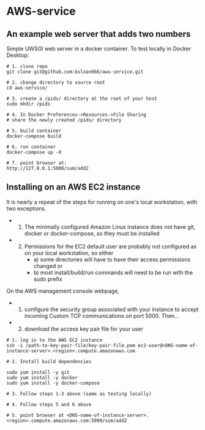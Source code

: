 AWS-service
===========

An example web server that adds two numbers
-------------------------------------------
Simple UWSGI web server in a docker container. To test locally in Docker Desktop:

```
# 1. clone repo  
git clone git@github.com:bsloan666/aws-service.git

# 2. change directory to source root
cd aws-service/

# 3. create a /pids/ directory at the root of your host
sudo mkdir /pids

# 4. In Docker Preferences->Resources->File Sharing
# share the newly created /pids/ directory

# 5. build container
docker-compose build

# 6. run container
docker-compose up -d

# 7. point browser at: 
http://127.0.0.1:5000/sum/add2
```

Installing on an AWS EC2 instance
---------------------------------
It is nearly a repeat of the steps for running on one's  local workstation, with two exceptions. 

 - 1) The minimally configured Amazon Linux instance does not have git, docker or docker-compose, so they must be installed
 - 2) Permissions for the EC2 default user are probably not configured as on your local workstation, so either 
      - a) some directories will have to have their access permissions changed or
      - b) most install/build/run commands will need to be run with the sudo prefix


On the AWS management console webpage, 

 - 1) configure the security group associated with your instance to accept incoming Custom TCP communications on port 5000. Then...
 - 2) download the access key pair file for your user
```
# 1. log in to the AWS EC2 instance
ssh -i /path-to-key-pair-file/key-pair-file.pem ec2-user@<DNS-name-of-instance-server>.<region>.compute.amazonaws.com

# 2. Install build dependencies 

sudo yum install -y git 
sudo yum install -y docker 
sudo yum install -y docker-compose

# 3. Follow steps 1-3 above (same as testing locally) 

# 4. Follow steps 5 and 6 above 

# 5. point browser at <DNS-name-of-instance-server>.<region>.compute.amazonaws.com:5000/sum/add2
```
